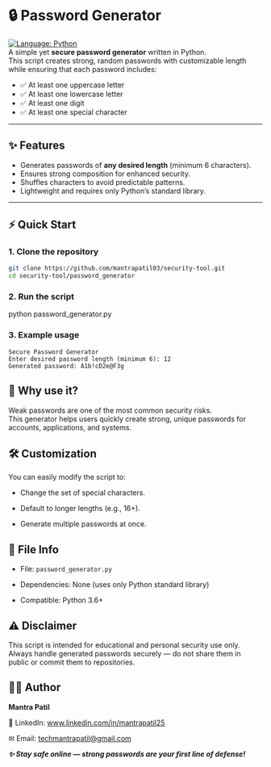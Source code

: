 # 🔒 Password Generator

[![Language: Python](https://img.shields.io/badge/language-Python-3776AB.svg)](https://www.python.org/)  
A simple yet **secure password generator** written in Python.  
This script creates strong, random passwords with customizable length while ensuring that each password includes:  
- ✅ At least one uppercase letter  
- ✅ At least one lowercase letter  
- ✅ At least one digit  
- ✅ At least one special character  

---

## ✨ Features
- Generates passwords of **any desired length** (minimum 6 characters).  
- Ensures strong composition for enhanced security.  
- Shuffles characters to avoid predictable patterns.  
- Lightweight and requires only Python’s standard library.  

---

## ⚡ Quick Start

### 1. Clone the repository
```bash
git clone https://github.com/mantrapatil03/security-tool.git
cd security-tool/password_generator
```

### 2. Run the script
python password_generator.py

### 3. Example usage
```
Secure Password Generator
Enter desired password length (minimum 6): 12
Generated password: A1b!cD2e@F3g
```

## 🔐 Why use it?

Weak passwords are one of the most common security risks.<Br>
This generator helps users quickly create strong, unique passwords for accounts, applications, and systems.

## 🛠️ Customization

You can easily modify the script to:

- Change the set of special characters.

- Default to longer lengths (e.g., 16+).

- Generate multiple passwords at once.

## 📂 File Info

- File: `password_generator.py`

- Dependencies: None (uses only Python standard library)

- Compatible: Python 3.6+


## **⚠️ Disclaimer**

This script is intended for educational and personal security use only.<Br>
Always handle generated passwords securely — do not share them in public or commit them to repositories.



## 👨‍💻 Author

**Mantra Patil**

💼 LinkedIn: www.linkedin.com/in/mantrapatil25

✉ Email: techmantrapatil@gmail.com


***✨ Stay safe online — strong passwords are your first line of defense!***
